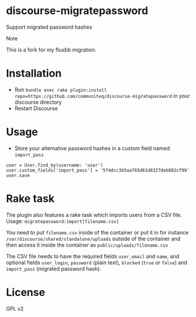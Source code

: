 discourse-migratepassword
=========================

Support migrated password hashes

> [!NOTE]
> This is a fork for my fluxbb migration.

Installation
============

* Run `bundle exec rake plugin:install repo=https://github.com/communiteq/discourse-migratepassword` in your discourse directory
* Restart Discourse

Usage
=====

* Store your alternative password hashes in a custom field named `import_pass`
```
user = User.find_by(username: 'user')
user.custom_fields['import_pass'] = '5f4dcc3b5aa765d61d8327deb882cf99'
user.save
```

Rake task
=========

The plugin also features a rake task which imports users from a CSV file.
Usage: `migratepassword:import[filename.csv]`

You need to put `filename.csv` inside of the container or put it in for instance `/var/discourse/shared/standalone/uploads` outside of the container and then access it inside the container as `public/uploads/filename.csv`

The CSV file needs to have the required fields `user_email` and `name`, and optional fields `user_login`, `password` (plain text), `blocked` (`true` or `false`) and `import_pass` (migrated password hash).

License
=======

GPL v2
